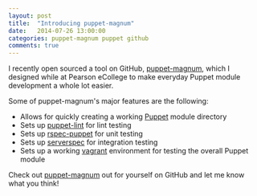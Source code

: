 ```yaml
---
layout: post
title:  "Introducing puppet-magnum"
date:   2014-07-26 13:00:00
categories: puppet-magnum puppet github
comments: true
---
```


I recently open sourced a tool on GitHub, [puppet-magnum][puppet-magnum], which I designed while at Pearson eCollege to make everyday Puppet module development a whole lot easier.

Some of puppet-magnum's major features are the following:

* Allows for quickly creating a working [Puppet][puppet] module directory
* Sets up [puppet-lint][puppet-lint] for lint testing
* Sets up [rspec-puppet][rspec-puppet] for unit testing
* Sets up [serverspec][serverspec] for integration testing
* Sets up a working [vagrant][vagrant] environment for testing the overall Puppet module

Check out [puppet-magnum][puppet-magnum] out for yourself on GitHub and let me know what you think!

[puppet-magnum]: https://github.com/tehmaspc/puppet-magnum
[puppet]: https://puppetlabs.com/
[puppet-lint]: http://puppet-lint.com/
[rspec-puppet]: http://rspec-puppet.com/
[Serverspec]: http://serverspec.org/
[Vagrant]: http://www.vagrantup.com/
